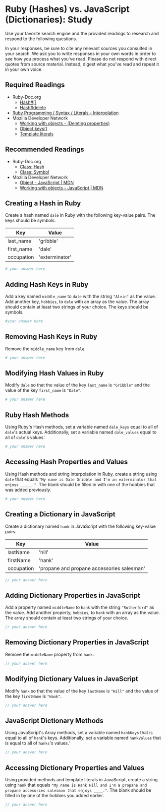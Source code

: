 # Ruby (Hashes) vs. JavaScript (Dictionaries): Study

Use your favorite search engine and the provided readings to research and
respond to the following questions.

In your responses, be sure to cite any relevant sources you consulted in your
search. We ask you to write responses in your own words in order to see how you
process what you've read. Please do not respond with direct quotes from source
material. Instead, digest what you've read and repeat it in your own voice.

## Required Readings

- Ruby-Doc.org
   - [Hash#[]](http://ruby-doc.org/core-2.5.0/Hash.html#method-i-5B-5D)
   - [Hash#delete](http://ruby-doc.org/core-2.5.0/Hash.html#method-i-5B-5D)
- [Ruby Programming / Syntax / Literals - Interpolation](https://en.wikibooks.org/wiki/Ruby_Programming/Syntax/Literals#Interpolation)
- Mozilla Developer Network
   - [Working with objects - (Deleting properties)](https://developer.mozilla.org/en-US/docs/Web/JavaScript/Guide/Working_with_Objects#Deleting_properties)
   - [Object.keys()](https://developer.mozilla.org/en-US/docs/Web/JavaScript/Reference/Global_Objects/Object/keys)
   - [Template literals](https://developer.mozilla.org/en-US/docs/Web/JavaScript/Reference/Template_literals)

## Recommended Readings

- Ruby-Doc.org
   - [Class: Hash](http://ruby-doc.org/core-2.5.0/Hash.html)
   - [Class: Symbol](http://ruby-doc.org/core-2.5.0/Symbol.html)
- Mozilla Developer Network
   - [Object - JavaScript | MDN](https://developer.mozilla.org/en-US/docs/Web/JavaScript/Reference/Global_Objects/Object)
   - [Working with objects - JavaScript | MDN](https://developer.mozilla.org/en-US/docs/Web/JavaScript/Guide/Working_with_Objects)

## Creating a Hash in Ruby

Create a hash named `dale` in Ruby with the following key-value pairs.  The keys
should be symbols.

| Key | Value |
| --- | --- |
| last_name | 'gribble' |
| first_name | 'dale' |
| occupation | 'exterminator' |

```ruby
# your answer here
```

## Adding Hash Keys in Ruby

Add a key named `middle_name` to `dale` with the string `"Alvin"` as the value.
Add another key, `hobbies`, to `dale` with an array as the value. The array
should contain at least two strings of your choice. The keys should be symbols.

```ruby
#your answer here
```

## Removing Hash Keys in Ruby

Remove the `middle_name` key from `dale`.

```ruby
# your answer here
```

## Modifying Hash Values in Ruby

Modify `dale` so that the value of the key `last_name` is `"Gribble"` and the
value of the key `first_name` is `"Dale"`.

```ruby
# your answer here
```

## Ruby Hash Methods

Using Ruby's Hash methods, set a variable named `dale_keys` equal to all of `dale`'s actual keys.
Additionally, set a variable named `dale_values` equal to all of `dale`'s values.'

```ruby
# your answer here
```

## Accessing Hash Properties and Values

Using Hash methods and string interpolation in Ruby, create a string using `dale` that equals `"My name is Dale Gribble and I'm an exterminator that enjoys _____."`. The blank should be filled in with one of the hobbies that was added previously.

```ruby
# your answer here
```

## Creating a Dictionary in JavaScript

Create a dictionary named `hank` in JavaScript with the following key-value
pairs.

| Key | Value |
| --- | --- |
| lastName | 'hill' |
| firstName | 'hank' |
| occupation | 'propane and propane accessories salesman' |

```javascript
// your answer here
```

## Adding Dictionary Properties in JavaScript

Add a property named `middleName` to `hank` with the string `"Rutherford"` as the
value.  Add another property, `hobbies`, to `hank` with an array as the value.
The array should contain at least two strings of your choice.

```javascript
// your answer here
```

## Removing Dictionary Properties in JavaScript

Remove the `middleName` property from `hank`.

```javascript
// your answer here
```

## Modifying Dictionary Values in JavaScript

Modify `hank` so that the value of the key `lastName` is `"Hill"` and the value
of the key `firstName` is `"Hank"`.

```javascript
// your answer here
```

## JavaScript Dictionary Methods

Using JavaScript's Array methods, set a variable named `hankKeys` that is equal to all of `hank`'s
keys. Additionally, set a variable named `hankValues` that is equal to all of `hanks`'s values.'

```javascript
// your answer here
```

## Accessing Dictionary Properties and Values

Using provided methods and template literals in JavaScript, create a string
using `hank` that equals `"My name is Hank Hill and I'm a propane and propane accesories salesman that enjoys ____."`. The blank should be filled in by one of the hobbies you added earlier.

```javascript
// your answer here
```
